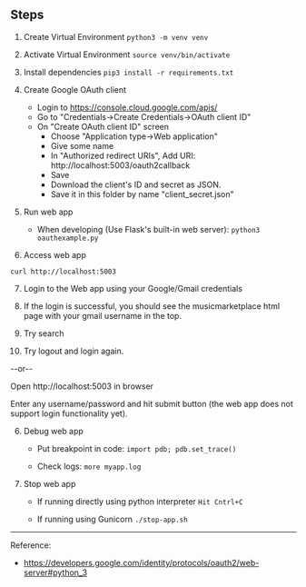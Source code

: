 Steps
------

1. Create Virtual Environment
```python3 -m venv venv``` 

2. Activate Virtual Environment
```source venv/bin/activate```

3. Install dependencies
```pip3 install -r requirements.txt```

4. Create Google OAuth client
   - Login to https://console.cloud.google.com/apis/
   - Go to "Credentials->Create Credentials->OAuth client ID"
   - On "Create OAuth client ID" screen
     - Choose "Application type->Web application"
     - Give some name
     - In "Authorized redirect URIs", Add URI: http://localhost:5003/oauth2callback
     - Save
     - Download the client's ID and secret as JSON.
     - Save it in this folder by name "client_secret.json"

5. Run web app

   - When developing (Use Flask's built-in web server):
     ```python3 oauthexample.py```

6. Access web app

```curl http://localhost:5003```

7. Login to the Web app using your Google/Gmail credentials

8. If the login is successful, you should see the musicmarketplace html page with
   your gmail username in the top.

9. Try search

10. Try logout and login again.

--or--

Open http://localhost:5003 in browser

Enter any username/password and hit submit button (the web app does not support login functionality yet).


6. Debug web app

   - Put breakpoint in code:
     ```import pdb; pdb.set_trace()```

   - Check logs:
     ```more myapp.log```

7. Stop web app
 
   - If running directly using python interpreter
     ```Hit Cntrl+C```

   - If running using Gunicorn
      ```./stop-app.sh```

---

Reference:

- https://developers.google.com/identity/protocols/oauth2/web-server#python_3

